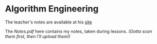 # Algorithm Engineering

The teacher's notes are available at his [site](http://didawiki.di.unipi.it/doku.php/magistraleinformaticanetworking/ae/ae2019/start)

The *Notes.pdf* here contains my notes, taken during lessons. *(Gotta scan them first, then I'll upload them!)*